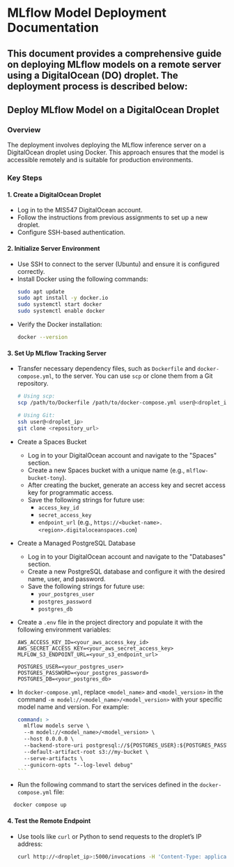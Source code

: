 # MLflow Model Deployment Documentation

This document provides a comprehensive guide on deploying MLflow models on a remote server using a DigitalOcean (DO) droplet. The deployment process is described below:
---
## Deploy MLflow Model on a DigitalOcean Droplet

### Overview

The deployment involves deploying the MLflow inference server on a DigitalOcean droplet using Docker. This approach ensures that the model is accessible remotely and is suitable for production environments.

### Key Steps

#### 1. Create a DigitalOcean Droplet

- Log in to the MIS547 DigitalOcean account.
- Follow the instructions from previous assignments to set up a new droplet.
- Configure SSH-based authentication.

#### 2. Initialize Server Environment

- Use SSH to connect to the server (Ubuntu) and ensure it is configured correctly.
- Install Docker using the following commands:
  ```bash
  sudo apt update
  sudo apt install -y docker.io
  sudo systemctl start docker
  sudo systemctl enable docker
  ```
- Verify the Docker installation:
  ```bash
  docker --version
  ```

#### 3. **Set Up MLflow Tracking Server**

- Transfer necessary dependency files, such as `Dockerfile` and `docker-compose.yml`, to the server. You can use `scp` or clone them from a Git repository.

  ```bash
  # Using scp:
  scp /path/to/Dockerfile /path/to/docker-compose.yml user@<droplet_ip>:~/project-directory/

  # Using Git:
  ssh user@<droplet_ip>
  git clone <repository_url>
  ```

- Create a Spaces Bucket

  - Log in to your DigitalOcean account and navigate to the "Spaces" section.
  - Create a new Spaces bucket with a unique name (e.g., `mlflow-bucket-tony`).
  - After creating the bucket, generate an access key and secret access key for programmatic access.
  - Save the following strings for future use:
    - `access_key_id`
    - `secret_access_key`
    - `endpoint_url` (e.g., `https://<bucket-name>.<region>.digitaloceanspaces.com`)

- Create a Managed PostgreSQL Database

  - Log in to your DigitalOcean account and navigate to the "Databases" section.
  - Create a new PostgreSQL database and configure it with the desired name, user, and password.
  - Save the following strings for future use:
    - `your_postgres_user`
    - `postgres_password`
    - `postgres_db`

- Create a `.env` file in the project directory and populate it with the following environment variables:

  ```env
  AWS_ACCESS_KEY_ID=<your_aws_access_key_id>
  AWS_SECRET_ACCESS_KEY=<your_aws_secret_access_key>
  MLFLOW_S3_ENDPOINT_URL=<your_s3_endpoint_url>

  POSTGRES_USER=<your_postgres_user>
  POSTGRES_PASSWORD=<your_postgres_password>
  POSTGRES_DB=<your_postgres_db>
  ```

- In `docker-compose.yml`, replace `<model_name>` and `<model_version>` in the command `-m model://<model_name>/<model_version>` with your specific model name and version. For example:

  ```yaml
  command: >
    mlflow models serve \
    --m model://<model_name>/<model_version> \
    --host 0.0.0.0 \
    --backend-store-uri postgresql://${POSTGRES_USER}:${POSTGRES_PASSWORD}@db-postgresql.example.com:5432/${POSTGRES_DB}?sslmode=require \
    --default-artifact-root s3://my-bucket \
    --serve-artifacts \
    --gunicorn-opts "--log-level debug"
  ``` 

- Run the following command to start the services defined in the `docker-compose.yml` file:

```bash
  docker compose up
```

#### 4. Test the Remote Endpoint

- Use tools like `curl` or Python to send requests to the droplet’s IP address:
  ```bash
  curl http://<droplet_ip>:5000/invocations -H 'Content-Type: application/json' -d '{"inputs": {"feature_1": 0.25, "feature_2": 0.52}}'
  ```

